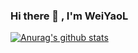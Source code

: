 ### Hi there 👋 , I'm WeiYaoL

[![Anurag's github stats](https://github-readme-stats.vercel.app/api?username=WeiYaoL)](https://github.com/anuraghazra/github-readme-stats?theme=THEME_NAME)


<!--
**WeiYaoL/WeiYaoL** is a ✨ _special_ ✨ repository because its `README.md` (this file) appears on your GitHub profile.

Here are some ideas to get you started:

- 🔭 I’m currently working on ...
- 🌱 I’m currently learning ...
- 👯 I’m looking to collaborate on ...
- 🤔 I’m looking for help with ...
- 💬 Ask me about ...
- 📫 How to reach me: ...
- 😄 Pronouns: ...
- ⚡ Fun fact: ...
-->
